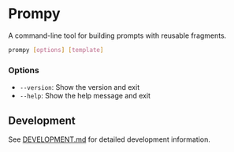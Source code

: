 # Prompy

A command-line tool for building prompts with reusable fragments.

```bash
prompy [options] [template]
```

### Options
- `--version`: Show the version and exit
- `--help`: Show the help message and exit

## Development

See [DEVELOPMENT.md](./DEVELOPMENT.md) for detailed development information.
